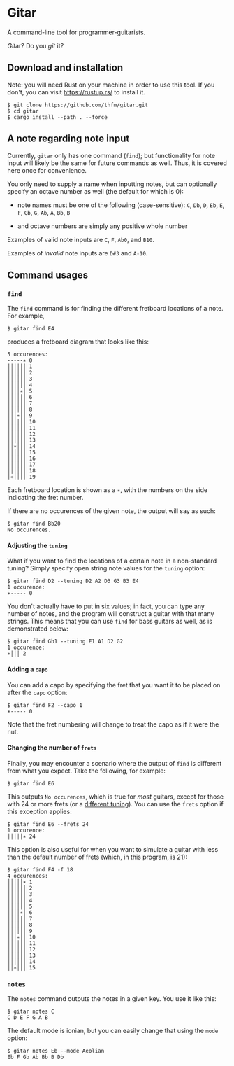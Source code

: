 # Gitar

A command-line tool for programmer-guitarists.

*Git*ar? Do you *git* it?

## Download and installation

Note: you will need Rust on your machine in order to use this tool. If you don't, you can visit https://rustup.rs/ to install it.

```console
$ git clone https://github.com/thfm/gitar.git
$ cd gitar
$ cargo install --path . --force
```

## A note regarding note input

Currently, `gitar` only has one command (`find`); but functionality for note input will likely be the same for future commands as well. Thus, it is covered here once for convenience.

You only need to supply a name when inputting notes, but can optionally specify an octave number as well (the default for which is 0):

* note names must be one of the following (case-sensitive): `C`, `Db`, `D`, `Eb`, `E`, `F`, `Gb`, `G`, `Ab`, `A`, `Bb`, `B`

* and octave numbers are simply any positive whole number

Examples of valid note inputs are `C`, `F`, `Ab0`, and `B10`.

Examples of *invalid* note inputs are `D#3` and `A-10`.

## Command usages

### `find`

The `find` command is for finding the different fretboard locations of a note. For example,

```console
$ gitar find E4
```

produces a fretboard diagram that looks like this:

```console
5 occurences:
-----∗ 0
││││││ 1
││││││ 2
││││││ 3
││││││ 4
││││∗│ 5
││││││ 6
││││││ 7
││││││ 8
│││∗││ 9
││││││ 10
││││││ 11
││││││ 12
││││││ 13
││∗│││ 14
││││││ 15
││││││ 16
││││││ 17
││││││ 18
│∗││││ 19
```

Each fretboard location is  shown as a `∗`, with the numbers on the side indicating the fret number.

If there are no occurences of the given note, the output will say as such:

```console
$ gitar find Bb20
No occurences.
```

#### Adjusting the `tuning`

What if you want to find the locations of a certain note in a non-standard tuning? Simply specify open string note values for the `tuning` option:

```console
$ gitar find D2 --tuning D2 A2 D3 G3 B3 E4
1 occurence:
∗----- 0
```

You don't actually have to put in six values; in fact, you can type any number of notes, and the program will construct a guitar with that many strings. This means that you can use `find` for bass guitars as well, as is demonstrated below:

```console
$ gitar find Gb1 --tuning E1 A1 D2 G2
1 occurence:
∗│││ 2
```


#### Adding a `capo`

You can add a capo by specifying the fret that you want it to be placed on after the `capo` option:

```console:
$ gitar find F2 --capo 1
∗----- 0
```

Note that the fret numbering will change to treat the capo as if it were the nut.

#### Changing the number of `frets`

Finally, you may encounter a scenario where the output of `find` is different from what you expect. Take the following, for example:

```console
$ gitar find E6
```

This outputs `No occurences`, which is true for *most* guitars, except for those with 24 or more frets (or a [different tuning](#adjusting-the-tuning)). You can use the `frets` option if this exception applies:

```console
$ gitar find E6 --frets 24
1 occurence:
│││││∗ 24
```

This option is also useful for when you want to simulate a guitar with less than the default number of frets (which, in this program, is 21):

```console
$ gitar find F4 -f 18
4 occurences:
│││││∗ 1
││││││ 2
││││││ 3
││││││ 4
││││││ 5
││││∗│ 6
││││││ 7
││││││ 8
││││││ 9
│││∗││ 10
││││││ 11
││││││ 12
││││││ 13
││││││ 14
││∗│││ 15
```

### `notes`

The `notes` command outputs the notes in a given key. You use it like this:

```console
$ gitar notes C
C D E F G A B
```

The default mode is ionian, but you can easily change that using the `mode` option:

```console
$ gitar notes Eb --mode Aeolian
Eb F Gb Ab Bb B Db
```
